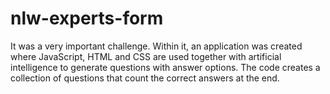 # nlw-experts-form
 It was a very important challenge. Within it, an application was created where JavaScript, HTML and CSS are used together with artificial intelligence to generate questions with answer options. The code creates a collection of questions that count the correct answers at the end.
